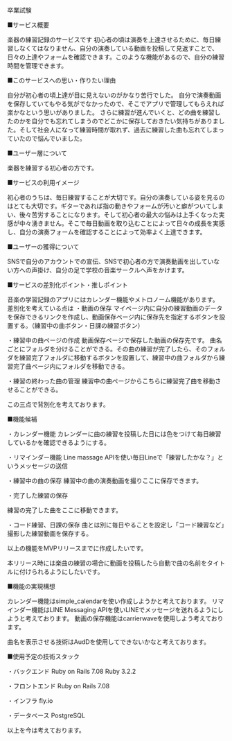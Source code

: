 卒業試験

■サービス概要

楽器の練習記録のサービスです
初心者の頃は演奏を上達させるために、毎日練習しなくてはなりません、自分の演奏している動画を投稿して見返すことで、日々の上達やフォームを確認できます。このような機能があるので、自分の練習時間を管理できます。

■このサービスへの思い・作りたい理由

自分が初心者の頃上達が目に見えないのがかなり苦行でした。
自分で演奏動画を保存していてもやる気がでなかったので、そこでアプリで管理してもらえれば楽かなという思いがありました。
さらに練習が進んでいくと、どの曲を練習したのかを自分でも忘れてしまうのでどこかに保存しておきたい気持ちがありました。そして社会人になって練習時間が取れず、過去に練習した曲も忘れてしまっていたので悩んでいました。

■ユーザー層について

楽器を練習する初心者の方です。

■サービスの利用イメージ

初心者のうちは、毎日練習することが大切です。自分の演奏している姿を見るのはとても大切です。ギターであれば指の動きやフォームが汚いと癖がついてしまい、後々苦労することになります。そして初心者の最大の悩みは上手くなった実感が中々湧きません。そこで毎日動画を取り込むことによって日々の成長を実感し、自分の演奏フォームを確認することによって効率よく上達できます。

■ユーザーの獲得について

SNSで自分のアカウントでの宣伝、SNSで初心者の方で演奏動画を出していない方への声掛け、自分の足で学校の音楽サークルへ声をかけます。

■サービスの差別化ポイント・推しポイント

音楽の学習記録のアプリにはカレンダー機能やメトロノーム機能があります。
差別化を考えている点は
・動画の保存
  マイページ内に自分の練習動画のデータを保存できるリンクを作成し、動画保存ページ内に保存先を指定するボタンを設置する。（練習中の曲ボタン・日課の練習ボタン）

・練習中の曲ページの作成
  動画保存ページで保存した動画の保存先です。
  曲名ごとにフォルダを分けることができる。その曲の練習が完了したら、そのフォルダを練習完了フォルダに移動するボタンを設置して、練習中の曲フォルダから練習完了曲ページ内にフォルダを移動できる。

・練習の終わった曲の管理
  練習中の曲ページからこちらに練習完了曲を移動させることができる。

この三点で背別化を考えております。

■機能候補

・カレンダー機能
  カレンダーに曲の練習を投稿した日には色をつけて毎日練習しているかを確認できるようにする。

・リマインダー機能
  Line massage APIを使い毎日Lineで「練習したかな？」というメッセージの送信


・練習中の曲の保存
  練習中の曲の演奏動画を撮りここに保存できます。

・完了した練習の保存

練習の完了した曲をここに移動できます。

・コード練習、日課の保存
  曲とは別に毎日やることを設定し「コード練習など」撮影した練習動画を保存する。


以上の機能をMVPリリースまでに作成したいです。



本リリース時には楽曲の練習の場合に動画を投稿したら自動で曲の名前をタイトルに付けられるようにしたいです。

■機能の実現構想

カレンダー機能はsimple_calendarを使い作成しようかと考えております。
リマインダー機能はLINE Messaging APIを使いLINEでメッセージを送れるようにしようと考えております。
動画の保存機能はcarrierwaveを使用しよう考えております。

曲名を表示させる技術はAudDを使用してできないかなと考えております。

■使用予定の技術スタック

・バックエンド
  Ruby on Rails 7.08
  Ruby          3.2.2

・フロントエンド
  Ruby on Rails 7.08

・インフラ
  fly.io

・データベース
  PostgreSQL

以上を今は考えております。
